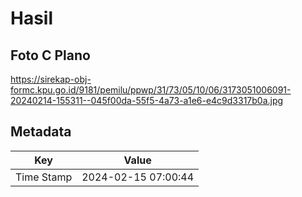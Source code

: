 # Hasil

## Foto C Plano

https://sirekap-obj-formc.kpu.go.id/9181/pemilu/ppwp/31/73/05/10/06/3173051006091-20240214-155311--045f00da-55f5-4a73-a1e6-e4c9d3317b0a.jpg


## Metadata

| Key        | Value               |
| ---------- | ------------------- |
| Time Stamp | 2024-02-15 07:00:44 |




